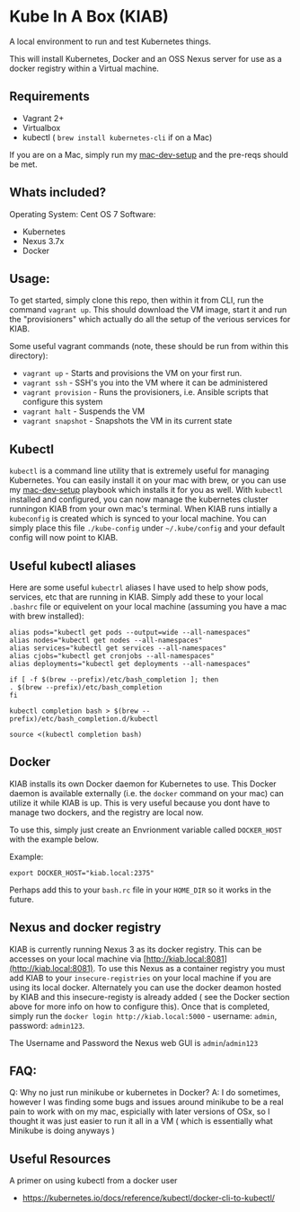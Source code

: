 # Kube In A Box (KIAB)

A local environment to run and test Kubernetes things.  

This will install Kubernetes, Docker and an OSS Nexus server for use as a docker registry within a Virtual machine.

## Requirements
* Vagrant 2+
* Virtualbox 
* kubectl ( `brew install kubernetes-cli` if on a Mac)

If you are on a Mac, simply run my [mac-dev-setup](https://github.com/nickmaccarthy/mac-dev-setup) and the pre-reqs should be met.

## Whats included?
Operating System: Cent OS 7
Software:
* Kubernetes 
* Nexus 3.7x
* Docker 

## Usage:
To get started, simply clone this repo, then within it from CLI, run the command `vagrant up`.  This should download the VM image, start it and run the "provisioners" which actually do all the setup of the verious services for KIAB.

Some useful vagrant commands (note, these should be run from within this directory):
* `vagrant up` - Starts and provisions the VM on your first run.
* `vagrant ssh` - SSH's you into the VM where it can be administered
* `vagrant provision` - Runs the provisioners, i.e. Ansible scripts that configure this system
* `vagrant halt` - Suspends the VM
* `vagrant snapshot` - Snapshots the VM in its current state

## Kubectl 
`kubectl` is a command line utility that is extremely useful for managing Kubernetes.  You can easily install it on your mac with brew, or you can use my [mac-dev-setup](https://github.com/nickmaccarthy/mac-dev-setup) playbook which installs it for you as well.  With `kubectl` installed and configured, you can now manage the kubernetes cluster runningon KIAB from your own mac's terminal.  When KIAB runs intially a `kubeconfig` is created which is synced to your local machine.  You can simply place this file `./kube-config` under `~/.kube/config` and your default config will now point to KIAB.

## Useful kubectl aliases
Here are some useful `kubectrl` aliases I have used to help show pods, services, etc that are running in KIAB.  Simply add these to your local `.bashrc` file or equivelent on your local machine (assuming you have a mac with brew installed):

```
alias pods="kubectl get pods --output=wide --all-namespaces"
alias nodes="kubectl get nodes --all-namespaces"
alias services="kubectl get services --all-namespaces"
alias cjobs="kubectl get cronjobs --all-namespaces"
alias deployments="kubectl get deployments --all-namespaces"

if [ -f $(brew --prefix)/etc/bash_completion ]; then
. $(brew --prefix)/etc/bash_completion
fi

kubectl completion bash > $(brew --prefix)/etc/bash_completion.d/kubectl

source <(kubectl completion bash)
```

## Docker
KIAB installs its own Docker daemon for Kubernetes to use.  This Docker daemon is available externally (i.e. the `docker` command on your mac) can utilize it while KIAB is up.   This is very useful because you dont have to manage two dockers, and the registry are local now.  

To use this, simply just create an Envrionment variable called `DOCKER_HOST` with the example below.  

Example:
```
export DOCKER_HOST="kiab.local:2375"
```

Perhaps add this to your `bash.rc` file in your `HOME_DIR` so it works in the future. 

## Nexus and docker registry
KIAB is currently running Nexus 3 as its docker registry.  This can be accesses on your local machine via [http://kiab.local:8081](http://kiab.local:8081).  To use this Nexus as a container registry you must add KIAB to your `insecure-registries` on your local machine if you are using its local docker.  Alternately you can use the docker deamon hosted by KIAB and this insecure-registy is already added ( see the Docker section above for more info on how to configure this).  Once that is completed, simply run the `docker login http://kiab.local:5000` -  username: `admin`, password: `admin123`.

The Username and Password the Nexus web GUI is `admin`/`admin123`

## FAQ:
Q: Why no just run minikube or kubernetes in Docker?
A: I do sometimes, however I was finding some bugs and issues around minikube to be a real pain to work with on my mac, espicially with later versions of OSx, so I thought it was just easier to run it all in a VM ( which is essentially what Minikube is doing anyways )

## Useful Resources
A primer on using kubectl from a docker user
- https://kubernetes.io/docs/reference/kubectl/docker-cli-to-kubectl/
